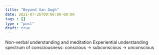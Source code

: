 ```yaml
---
title: "Beyond Van Gogh"
date: 2021-07-26T00:00:00-00:00
tags : []
type : "post"
draft: true
---
```


Non-verbal understanding and meditation
Experiential understanding
spectrum of consciousness: conscious -> subconscious -> unconscious